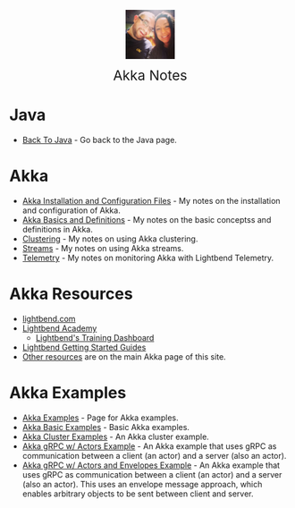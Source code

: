 <img
    src="./images/BrentAndMandi.jpg"
    width="88"
    style="display: block; width: 88px; margin: auto; margin-bottom: 1em"
/><span style="display: block; text-align: center; font-size: 1.75em;"> Akka Notes </span>

# Java
- [Back To Java](/learn_to_code/java/) - Go back to the Java page.

# Akka 
- [Akka Installation and Configuration Files](/learn_to_code/java/akka/akka_installation_and_config_files) - My notes on the installation and configuration of Akka. 
- [Akka Basics and Definitions](/learn_to_code/java/akka/akka_basics) - My notes on the basic conceptss and definitions in Akka. 
- [Clustering](/learn_to_code/java/akka/clustering) - My notes on using Akka clustering. 
- [Streams](/learn_to_code/java/akka/streams) - My notes on using Akka streams.  
- [Telemetry](/learn_to_code/java/akka/telemetry) - My notes on monitoring Akka with Lightbend Telemetry.  

# Akka Resources  
* [lightbend.com](https://developer.lightbend.com/guides/akka-quickstart-java/index.html)
 * [Lightbend Academy](https://academy.lightbend.com/)  
   * [Lightbend's Training Dashboard](https://academy.lightbend.com/dashboard)  
 * [Lightbend Getting Started Guides](https://developer.lightbend.com/guides/)  
* [Other resources](learn_to_code/java/akka/akka_basics?id=akka-references) are on the main Akka page of this site.  

# Akka Examples  
- [Akka Examples](/learn_to_code/java/akka/examples/) - Page for Akka examples.  
- [Akka Basic Examples](/learn_to_code/java/akka/examples/akka_basic_examples) - Basic Akka examples. 
- [Akka Cluster Examples](/learn_to_code/java/akka/examples/cluster_example) - An Akka cluster example. 
- [Akka gRPC w/ Actors Example](/learn_to_code/java/akka/examples/grpc_actor_example) - An Akka example that uses gRPC as communication between a client (an actor) and a server (also an actor). 
- [Akka gRPC w/ Actors and Envelopes Example](/learn_to_code/java/akka/examples/grpc_actor_with_envelopes_example) - An Akka example that uses gRPC as communication between a client (an actor) and a server (also an actor). This uses an envelope message approach, which enables arbitrary objects to be sent between client and server.  


